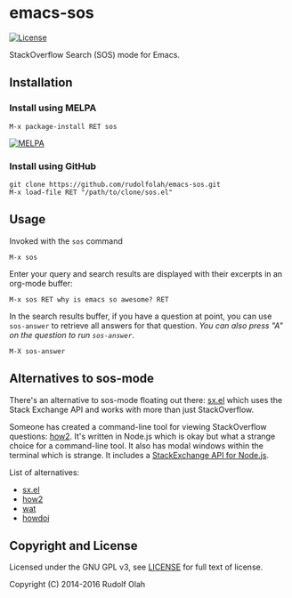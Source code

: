 # emacs-sos

[![License](http://img.shields.io/:license-gpl3-blue.svg)](http://www.gnu.org/licenses/gpl-3.0.html)

StackOverflow Search (SOS) mode for Emacs.

## Installation

### Install using MELPA

    M-x package-install RET sos

[![MELPA](http://melpa.org/packages/sos-badge.svg)](http://melpa.org/#/sos)

### Install using GitHub

    git clone https://github.com/rudolfolah/emacs-sos.git
    M-x load-file RET "/path/to/clone/sos.el"

## Usage

Invoked with the `sos` command

    M-x sos

Enter your query and search results are displayed with their excerpts in an org-mode buffer:

    M-x sos RET why is emacs so awesome? RET

In the search results buffer, if you have a question at point, you can use `sos-answer` to retrieve all answers for that question. *You can also press "A" on the question to run `sos-answer`*.

    M-X sos-answer

## Alternatives to sos-mode

There's an alternative to sos-mode floating out there: [sx.el](https://github.com/vermiculus/sx.el/) which uses the Stack Exchange API and works with more than just StackOverflow.

Someone has created a command-line tool for viewing StackOverflow questions: [how2](https://github.com/santinic/how2). It's written in Node.js which is okay but what a strange choice for a command-line tool. It also has modal windows within the terminal which is strange. It includes a [StackExchange API for Node.js](https://github.com/santinic/how2/tree/master/lib/stackexchange).

List of alternatives:

* [sx.el](https://github.com/vermiculus/sx.el/)
* [how2](https://github.com/santinic/how2)
* [wat](https://github.com/dthree/wat)
* [howdoi](https://github.com/gleitz/howdoi)

## Copyright and License

Licensed under the GNU GPL v3, see [LICENSE](./LICENSE) for full text of license.

Copyright (C) 2014-2016 Rudolf Olah
